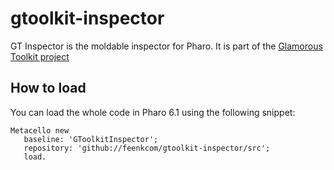 # gtoolkit-inspector
GT Inspector is the moldable inspector for Pharo. It is part of the [Glamorous Toolkit project](https://github.com/feenkcom/gtoolkit) 

## How to load

You can load the whole code in Pharo 6.1 using the following snippet:

```
Metacello new
   baseline: 'GToolkitInspector';
   repository: 'github://feenkcom/gtoolkit-inspector/src';
   load.
```
